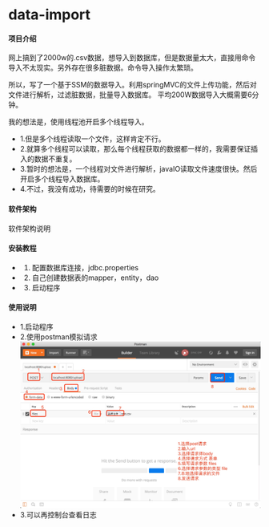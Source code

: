 # data-import

#### 项目介绍
网上搞到了2000w的.csv数据，想导入到数据库，但是数据量太大，直接用命令导入不太现实。另外存在很多脏数据。命令导入操作太繁琐。

所以，写了一个基于SSM的数据导入。利用springMVC的文件上传功能，然后对文件进行解析，过滤脏数据，批量导入数据库。 平均200W数据导入大概需要6分钟。

我的想法是，使用线程池开启多个线程导入。

- 1.但是多个线程读取一个文件，这样肯定不行。 
- 2.就算多个线程可以读取，那么每个线程获取的数据都一样的，我需要保证插入的数据不重复。 
- 3.暂时的想法是，一个线程对文件进行解析，javaIO读取文件速度很快。然后开启多个线程导入数据库。 
- 4.不过，我没有成功，待需要的时候在研究。

#### 软件架构
软件架构说明


#### 安装教程

- 1. 配置数据库连接，jdbc.properties
- 2. 自己创建数据表的mapper，entity，dao
- 3. 启动程序

#### 使用说明

- 1.启动程序
- 2.使用postman模拟请求
    ![image](1535768828856.jpg)
- 3.可以再控制台查看日志

